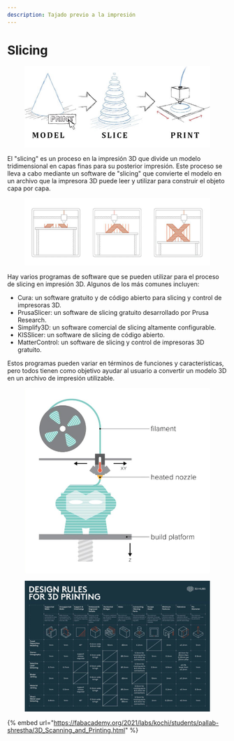 ```yaml
---
description: Tajado previo a la impresión
---
```


# Slicing

<figure><img src="../../.gitbook/assets/image (105).png" alt=""><figcaption></figcaption></figure>

El "slicing" es un proceso en la impresión 3D que divide un modelo tridimensional en capas finas para su posterior impresión. Este proceso se lleva a cabo mediante un software de "slicing" que convierte el modelo en un archivo que la impresora 3D puede leer y utilizar para construir el objeto capa por capa.

<figure><img src="../../.gitbook/assets/image (134).png" alt=""><figcaption></figcaption></figure>

Hay varios programas de software que se pueden utilizar para el proceso de slicing en impresión 3D. Algunos de los más comunes incluyen:

* Cura: un software gratuito y de código abierto para slicing y control de impresoras 3D.
* PrusaSlicer: un software de slicing gratuito desarrollado por Prusa Research.
* Simplify3D: un software comercial de slicing altamente configurable.
* KISSlicer: un software de slicing de código abierto.
* MatterControl: un software de slicing y control de impresoras 3D gratuito.

Estos programas pueden variar en términos de funciones y características, pero todos tienen como objetivo ayudar al usuario a convertir un modelo 3D en un archivo de impresión utilizable.

<figure><img src="../../.gitbook/assets/image (141).png" alt=""><figcaption></figcaption></figure>

<figure><img src="../../.gitbook/assets/image (103).png" alt=""><figcaption></figcaption></figure>

{% embed url="https://fabacademy.org/2021/labs/kochi/students/pallab-shrestha/3D_Scanning_and_Printing.html" %}
